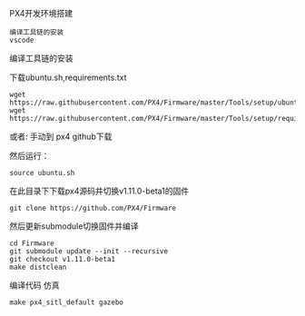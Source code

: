 PX4开发环境搭建

    编译工具链的安装
    vscode

编译工具链的安装

下载ubuntu.sh,requirements.txt

```shell
wget https://raw.githubusercontent.com/PX4/Firmware/master/Tools/setup/ubuntu.sh
wget https://raw.githubusercontent.com/PX4/Firmware/master/Tools/setup/requirements.txt
```

或者: 手动到 px4 github下载

然后运行：

```shell
source ubuntu.sh
```



在此目录下下载px4源码并切换v1.11.0-beta1的固件

```shell
git clone https://github.com/PX4/Firmware
```


然后更新submodule切换固件并编译

```shell
cd Firmware
git submodule update --init --recursive
git checkout v1.11.0-beta1
make distclean
```


编译代码
仿真

```shell
make px4_sitl_default gazebo
```

